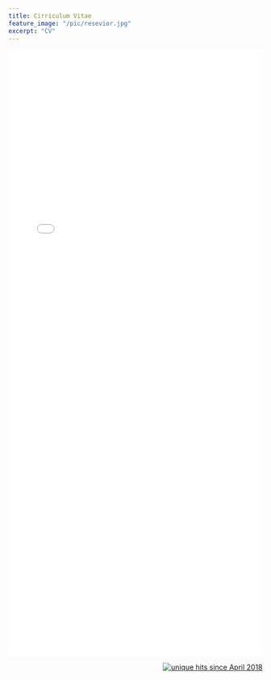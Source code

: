 ```yaml
---
title: Cirriculum Vitae
feature_image: "/pic/resevior.jpg"
excerpt: "CV"
---
```


<object data="/pdf/Petersen_CV_2018.pdf" type="application/pdf" width="100%" height="1200">
<iframe src="/pdf/Petersen_CV_2018.pdf" width="100%" height="1200" style="border: none;">
This browser does not support PDFs. Please download the PDF to view it: <a href="/pdf/Petersen_CV_2017.pdf">Download PDF</a>
</iframe>
</object>

<p align="right">
<a href="http://www.hitwebcounter.com">
<img src="http://hitwebcounter.com/counter/counter.php?page=6931337&style=0006&nbdigits=5&type=ip&initCount=0" title="unique hits since April 2018" border="0" ></a>

<!-- Global site tag (gtag.js) - Google Analytics -->
<script async src="https://www.googletagmanager.com/gtag/js?id=UA-117520873-3"></script>
<script>
  window.dataLayer = window.dataLayer || [];
  function gtag(){dataLayer.push(arguments);}
  gtag('js', new Date());

  gtag('config', 'UA-117520873-3');
</script>

